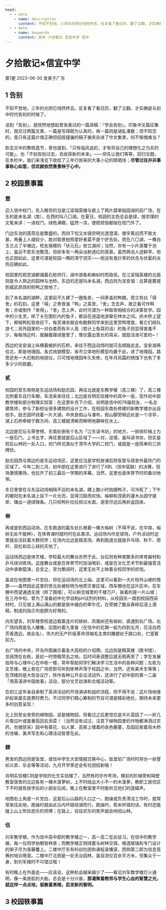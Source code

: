 ```yaml
---
head:
  - - meta
    - name: description
      content: 不知不觉地，三年的光阴已悄然终去。反复看了看日历，翻了又翻，才实确是与初中时代告别的时候了。
  - - meta
    - name: keywords
      content: 旅禾 夕拾散记 信宜中学 信中
---
```

# 夕拾散记×信宜中学
第1更 2023-06-30 发表于广东
## 1 告别
不知不觉地，三年的光阴已悄然终去。反复看了看日历，翻了又翻，才实确是与初中时代告别的时候了。

谈到「告别」，就恍然地想起曾发表过的一篇讲稿：『学会告别』。印象中文篇征集时，我交过两篇文章，一篇是写得颇为认真的，再一篇则是胡乱凑数；但不知怎的，竟只有这篇价值正确但招摇撞骗的稿子被夹杂进了作文集里，何不惭愧难当？

砍去文中的繁枝逸节，曾也提到，「只有临风追赶，才有将自己的理想化之为实的可能」，也「不妨告别过去，去收获新的未来」——但先让我们等等，回归文题。在本栏中，我们来浅览下收拾了三年行旅来的大事小记的晾晒场；**尽管过往并非事事称心如意，但欢颜依然景景映于心中。**
## 2 校园景事篇
### 壹
迈入信中校门，先入眼帘的当是江梁瑞英楼与嵌上了两片碧翠般园湖的前广场，在东的是未名湖（南），在西的叫八〇湖。在夏日，校园的主色总会是绿，按宗璞的文笔来讲：一进校门，绿色满眼，猛然一凉，便把烦恼都抛在校门外了。

门边东池的莲荷总是繁盛的，而四下恰又水镜空明光透澄漓，楼宇离远而不致太甚，再叠上人烟较少，故对取景拍照爱好者莫不是个好去处。而在八〇湖，一棵白玉兰占了半塘边，校友捐赠的「状元石」安立湖间；当然，亦有一小片莲覆于池上，虽远不若东池繁茂，但却多有一两朵淡粉透红的莲蓉。虽然两池人迹鲜罕，但也正因如此，这里可谓是校园一隅的清宁洞天——倘没有鬼针草的伏击与伏夏的炎热应确如此。

校园里的观赏湖都铺着石桩供行，湖中游鱼和蝌蚪时而隐现。在江梁瑞英楼的北面则是令人熟近的园林与池桥，东边的还是叫未名湖，西边则为宝安湖：总算是要提到威武昂昂的校鸭之居地了。

到了未名湖的湖畔，这里前不久建了一圈兔舍，一间茅盖的鸭棚，旁立有曰「得舍」的石刻。这里「得」之粤音谐「鸭」之英音，「舍」念去声，故正看可作鸭舍；亦或倒作「舍得」，「舍」念上声，此时可谓为一种取舍相结合的决策哲学。园中的小生灵，除了关在围栏内的兔子，都自在逍遥地游窜在林水之间。拱木桥上望下，柳榕鸭松皆收目下，每至课余就会有数群同学来到这里赏鸭喂食，看它们结队游弋；另外园里的一对白柔而有半人高（若计上兔耳的话）的兔子则显得害羞不少，每每悄近时，就蹦着蹿进屋里了，惟仅露出茸长的耳朵，就挺活泼可爱的~！

西边的宝安湖上纵横着蜿折的石桥，来往于西运动场时就可去顺路走走。宝安湖再往北，即是地理园。各式地貌模型、省市立体地形模型均置于此，进了地理园，路旁还有一大石制的地球仪，只可惜地理园年久失修，在年月风霜的锈蚀下也有了多多少少的损磨。
### 贰
校园的至东南侧是东运动场和励志园，再往北就是东教学楼（高三楼）了，高三楼北附着东自行车棚，车流来来往往；北边是肖明实验楼中的其中一座，现作初中部教学楼和部分物理实验室：在这里补充下介绍，肖明是信中的76届校友、一名总建筑师，参与了新校址很多建筑的设计工作，在校园东南处修建的新教学楼亦出自他手。励志园环绕着一片大湖，中央是假山与瀑布，假山脚旁稍远处是一个凉亭，湖上石桥牵梭于数方间，高三楼就清晰而晰明地静映在水上。

北边是花坛与荣誉榜，东南处倒有个名为「江东读书坊」的地方，一排排阶梯上为一座石门，上书五字，再往里就是后山区域了——对，没错，虽叫读书坊，但实是校后山林的一处入口，坊门样式类似于清华大学的二校门，或就是一座简单的三拱牌坊。

励志园西与南边的是东运动场区，这里应当是学校放课后除饭堂与宿舍外最热门的区域了。今年二到三月，初中部在这里进行了进行了XBL（信中篮联）的决赛，现场激情撒扬，也拉开了初三最后一学期的序幕。当然，这里也是体育节时的备训地带。

冬日里曾在与东运动场相隔不远的未名湖，蹲上数小时拍摄鸭子，可冷死了；下午的暖阳在未名湖上投下一片光亮，显得沉稳而欢快。榕柳和茂密的灌木丛固守堤岸，镶出一道绿锦条。几只校鸭扑拉拉掠过水面，游至尽远后再折返回来。
### 叁
再或是到西运动场，在东跑道的最东处扎根着一棵大榕树（不得不说，在华南，榕树无处不能种），在体育课时就时时在此乘凉。运动场内作足球场，户外活动时这里就会活跃着大群同学；在场内北边是跳高场，再到跑道北就是乒乓球、秋千、爬杆、双杠和实心球的天地了。

运动场西边是体艺楼，学校最大的舞台亦然于此，台后则有种类繁多的体育器材和乒乓球训练场。这座舞台或是在体育节时加油喝彩、或是在文化艺术节和最强音活动中承歌载演，总言之，至为繁闹时，这里无处不上映着全校同学的欢悦。

虽说在地图里一片空白，但在运动场的北上端，这里可以看到一大片校外山坡的情景——虽然因此这里的至北处被标明为地质灾害区域，西车棚也在这片区中。在车棚中西望通透无垠（除了围墙），可以俯览城里的千楼万户，挨着的是一片山坡；在三月中旬，曾为了准备初中化学自制pH试剂的材料，从校园东一路到校园西采材时，只见坡上满山满山的都是紫中缀白的牵牛花，在旁摘了数朵舂碎后浸上酒精，制成的指示剂是颇为好用的。

向东望去，刘军楼旁校道边栽着连片的铁树、凤凰树还有榕树，直通到右广场。右广场四周是名人雕像，后围衬着九里香（在信中的花期一般为四到五月，花洁白而芳香逸远，故此名），伟大的无产阶级革命领袖毛主席的雕塑屹于路口处，伫望着前方。

右广场的中央，环岛外围展示着各大高校的介绍牌。北边则是精英楼（图书馆），览阅馆在右栋，是初一时傍晚常去之地，后时间表调整后就无暇再至了；学生发展指导与心理中心在中栋一楼，常年帮助同学们解决学习生活中的各种问题；左栋为文艺楼，晚上若在广场旁即可听到练琴声荡于校园之中，当然，还有美术生等等；在顶楼则是大型会议厅，除作各种公开会议活动外，还进行了初中部的第一二届「用英语讲中国故事」活动，部分文艺初演和合唱活动等。

在初三这年亲自承制了英讲活动的开场演讲和组织流程，但不得不说：这片场地维护起来属实是费时费力。不过同学们精心筹制的节目可谓是精彩绝伦，期待未来更多的创意呈现！

北上则至女舍旁的植物园，说是植物园，但看过之后更觉应是半片菜园了——折几片南瓜叶或是番茄回去添菜！（当然没有试过，注意下植物园里的作物都淋洒过农药，勿摘禁采）园中有葵花、仙人掌、高架上缠着的各色藤蔓，及园后架着简木桥的池塘，美术写生和心理活动皆曾在此。
### 肆
男舍的西边则是饭堂，或信中学生大型情报交换中心，饭堂前广场时时举办一些譬如义卖、乐会等等活动，九月开学季还会有社团招新哦！

肖明实验楼C则是学校的化生实验楼了，当然有时亦作考场，楼前的阶梯旁和隔壁教室宿舍的北边各有一棵木菠萝树，上不时结出大小不一的木菠萝。教职工居住区下不时就有放学后的小朋友玩闹，晚上在教室里不时能听见他们的逐嬉声。

地图右上角是一片空白，这是后山山路的入口之一。跑操或负责清洁工作时，就常常来往此地，跑操时就由此沿内环路绕湖而行。跑操时，若未听错的话，有时还能碰上山上吹拉民乐的师傅；在路上，往往欢乐的笑声就会响彻山林。
### 伍
刘军教学楼，作为信中高中部的教学楼之一，高一高二在此驻习。在信中的教学楼，每一位同学抬眼皆林景；而教学楼正侧绿蔓与树林交错，楼道玻璃和专门设计的架子尽为青藤覆上。二楼中厅东有科创社团和课程录播室，西侧第二即为信息竞赛的培训用室。二楼中厅北侧是一处天台园林，虽目测仅百余平方米，但集众于一身，到刘军楼时不可错过哦！

有时晚上在外面走——应该说，这种机会越来越少了——看见刘军教学楼灯火通明，像一条夜航的大船，总会是十分兴奋。**那凝聚着教师与学生心血的智慧之光，就这样一点点地，驱散着黑暗，启发新的黎明。**
## 3 校园轶事篇 <Badge type="warning" text="未完待续" />